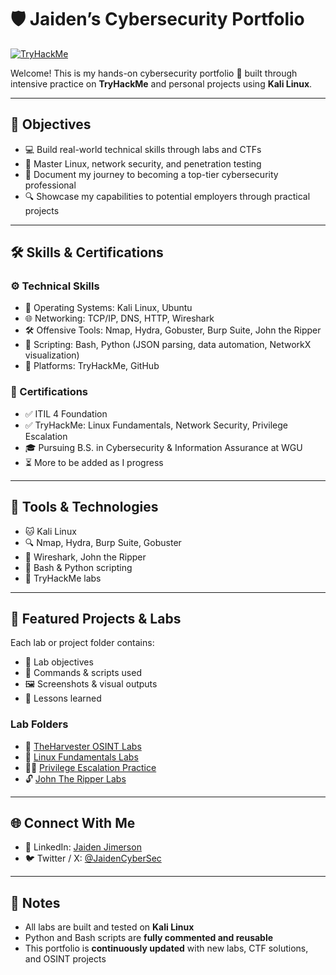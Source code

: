 # 🛡️ Jaiden’s Cybersecurity Portfolio  
[![TryHackMe](https://tryhackme-badges.s3.amazonaws.com/Jaiden.Jimerson.png)](https://tryhackme.com/p/Jaiden.Jimerson)

Welcome! This is my hands-on cybersecurity portfolio 🧠 built through intensive practice on **TryHackMe** and personal projects using **Kali Linux**.

---

## 🎯 Objectives
- 💻 Build real-world technical skills through labs and CTFs  
- 🧠 Master Linux, network security, and penetration testing  
- 📘 Document my journey to becoming a top-tier cybersecurity professional  
- 🔍 Showcase my capabilities to potential employers through practical projects  

---

## 🛠️ Skills & Certifications  

### ⚙️ Technical Skills  
- 🐧 Operating Systems: Kali Linux, Ubuntu  
- 🌐 Networking: TCP/IP, DNS, HTTP, Wireshark  
- 🛠️ Offensive Tools: Nmap, Hydra, Gobuster, Burp Suite, John the Ripper  
- 📜 Scripting: Bash, Python (JSON parsing, data automation, NetworkX visualization)  
- 🧩 Platforms: TryHackMe, GitHub  

### 🧾 Certifications  
- ✅ ITIL 4 Foundation  
- ✅ TryHackMe: Linux Fundamentals, Network Security, Privilege Escalation  
- 🎓 Pursuing B.S. in Cybersecurity & Information Assurance at WGU  
- ⏳ More to be added as I progress

---

## 🧰 Tools & Technologies  
- 🐱 Kali Linux  
- 🔍 Nmap, Hydra, Burp Suite, Gobuster  
- 📡 Wireshark, John the Ripper  
- 💬 Bash & Python scripting  
- 🧩 TryHackMe labs  

---

## 🚀 Featured Projects & Labs  
Each lab or project folder contains:  
- 🎯 Lab objectives  
- 🔧 Commands & scripts used  
- 🖼️ Screenshots & visual outputs  
- 🧠 Lessons learned  

### Lab Folders
- 📁 [TheHarvester OSINT Labs](./Lab1-TheHarvester-Tesla)  
- 📁 [Linux Fundamentals Labs](./Linux-Fundamentals)  
- 🧗‍♂️ [Privilege Escalation Practice](./Privilege-Escalation)  
- 🔓 [John The Ripper Labs](./JohnTheRipper-Labs)  

---

## 🌐 Connect With Me
- 👔 LinkedIn: [Jaiden Jimerson](https://www.linkedin.com/in/jaiden-jimerson-319995140)  
- 🐦 Twitter / X: [@JaidenCyberSec](https://x.com/JaidenCyberSec)  

---

## 📌 Notes
- All labs are built and tested on **Kali Linux**  
- Python and Bash scripts are **fully commented and reusable**  
- This portfolio is **continuously updated** with new labs, CTF solutions, and OSINT projects


